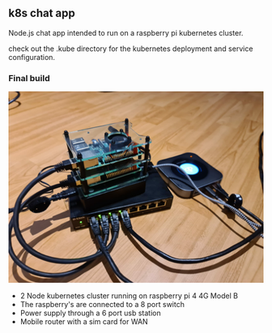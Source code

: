﻿## k8s chat app

Node.js chat app intended to run on a raspberry pi kubernetes cluster.

check out the .kube directory for the kubernetes deployment and service configuration. 

### Final build 

![Example](example.jpg)

- 2 Node kubernetes cluster running on raspberry pi 4 4G Model B
- The raspberry's are connected to a 8 port switch
- Power supply through a 6 port usb station
- Mobile router with a sim card for WAN

